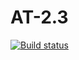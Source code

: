 # AT-2.3

[![Build status](https://ci.appveyor.com/api/projects/status/5nld8wr2mfh5g9x4?svg=true)](https://ci.appveyor.com/project/Tatr1/at-2-3)

